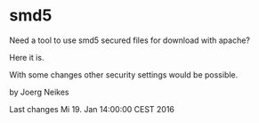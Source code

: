 # smd5
Need a tool to use smd5 secured files for download with apache? 

Here it is. 

With some changes other security settings would be possible.

by Joerg Neikes 

Last changes Mi 19. Jan 14:00:00 CEST 2016
